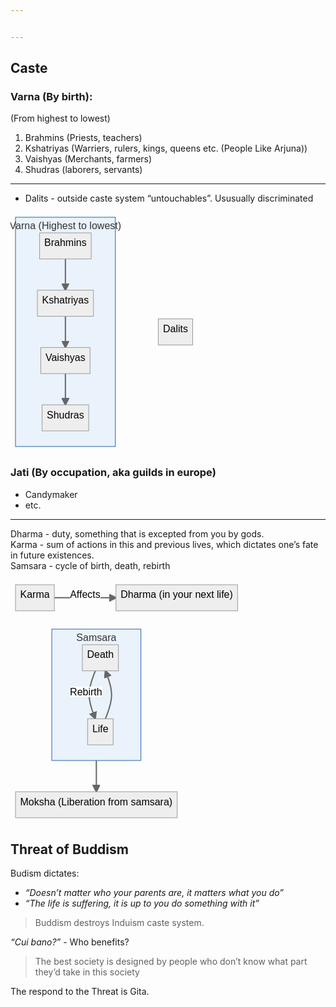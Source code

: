 ```yaml
---


---
```


<h2 id="caste">Caste</h2>
<h3 id="varna-by-birth">Varna (By birth):</h3>
<p>(From highest to lowest)</p>
<ol>
<li>Brahmins (Priests, teachers)</li>
<li>Kshatriyas (Warriers, rulers, kings, queens etc. (People Like Arjuna))</li>
<li>Vaishyas (Merchants, farmers)</li>
<li>Shudras (laborers, servants)</li>
</ol>
<hr>
<ul>
<li>Dalits - outside caste system “untouchables”. Ususually discriminated</li>
</ul>
<pre class=" language-mermaid"><svg id="mermaid-svg-c6xbR19LHsvxLL9I" width="100%" xmlns="http://www.w3.org/2000/svg" xmlns:xlink="http://www.w3.org/1999/xlink" height="382.86663818359375" style="max-width: 308.875px;" viewBox="0 0 308.875 382.86663818359375"><style>#mermaid-svg-c6xbR19LHsvxLL9I{font-family:"trebuchet ms",verdana,arial,sans-serif;font-size:16px;fill:#000000;}#mermaid-svg-c6xbR19LHsvxLL9I .error-icon{fill:#552222;}#mermaid-svg-c6xbR19LHsvxLL9I .error-text{fill:#552222;stroke:#552222;}#mermaid-svg-c6xbR19LHsvxLL9I .edge-thickness-normal{stroke-width:2px;}#mermaid-svg-c6xbR19LHsvxLL9I .edge-thickness-thick{stroke-width:3.5px;}#mermaid-svg-c6xbR19LHsvxLL9I .edge-pattern-solid{stroke-dasharray:0;}#mermaid-svg-c6xbR19LHsvxLL9I .edge-pattern-dashed{stroke-dasharray:3;}#mermaid-svg-c6xbR19LHsvxLL9I .edge-pattern-dotted{stroke-dasharray:2;}#mermaid-svg-c6xbR19LHsvxLL9I .marker{fill:#666;stroke:#666;}#mermaid-svg-c6xbR19LHsvxLL9I .marker.cross{stroke:#666;}#mermaid-svg-c6xbR19LHsvxLL9I svg{font-family:"trebuchet ms",verdana,arial,sans-serif;font-size:16px;}#mermaid-svg-c6xbR19LHsvxLL9I .label{font-family:"trebuchet ms",verdana,arial,sans-serif;color:#000000;}#mermaid-svg-c6xbR19LHsvxLL9I .cluster-label text{fill:#333;}#mermaid-svg-c6xbR19LHsvxLL9I .cluster-label span{color:#333;}#mermaid-svg-c6xbR19LHsvxLL9I .label text,#mermaid-svg-c6xbR19LHsvxLL9I span{fill:#000000;color:#000000;}#mermaid-svg-c6xbR19LHsvxLL9I .node rect,#mermaid-svg-c6xbR19LHsvxLL9I .node circle,#mermaid-svg-c6xbR19LHsvxLL9I .node ellipse,#mermaid-svg-c6xbR19LHsvxLL9I .node polygon,#mermaid-svg-c6xbR19LHsvxLL9I .node path{fill:#eee;stroke:#999;stroke-width:1px;}#mermaid-svg-c6xbR19LHsvxLL9I .node .label{text-align:center;}#mermaid-svg-c6xbR19LHsvxLL9I .node.clickable{cursor:pointer;}#mermaid-svg-c6xbR19LHsvxLL9I .arrowheadPath{fill:#333333;}#mermaid-svg-c6xbR19LHsvxLL9I .edgePath .path{stroke:#666;stroke-width:1.5px;}#mermaid-svg-c6xbR19LHsvxLL9I .flowchart-link{stroke:#666;fill:none;}#mermaid-svg-c6xbR19LHsvxLL9I .edgeLabel{background-color:white;text-align:center;}#mermaid-svg-c6xbR19LHsvxLL9I .edgeLabel rect{opacity:0.5;background-color:white;fill:white;}#mermaid-svg-c6xbR19LHsvxLL9I .cluster rect{fill:hsl(210,66.6666666667%,95%);stroke:#26a;stroke-width:1px;}#mermaid-svg-c6xbR19LHsvxLL9I .cluster text{fill:#333;}#mermaid-svg-c6xbR19LHsvxLL9I .cluster span{color:#333;}#mermaid-svg-c6xbR19LHsvxLL9I div.mermaidTooltip{position:absolute;text-align:center;max-width:200px;padding:2px;font-family:"trebuchet ms",verdana,arial,sans-serif;font-size:12px;background:hsl(-160,0%,93.3333333333%);border:1px solid #26a;border-radius:2px;pointer-events:none;z-index:100;}#mermaid-svg-c6xbR19LHsvxLL9I:root{--mermaid-font-family:"trebuchet ms",verdana,arial,sans-serif;}#mermaid-svg-c6xbR19LHsvxLL9I flowchart-v2{fill:apa;}</style><g transform="translate(0, 0)"><marker id="flowchart-pointEnd" class="marker flowchart" viewBox="0 0 10 10" refX="9" refY="5" markerUnits="userSpaceOnUse" markerWidth="12" markerHeight="12" orient="auto"><path d="M 0 0 L 10 5 L 0 10 z" class="arrowMarkerPath" style="stroke-width: 1px; stroke-dasharray: 1px, 0px;"></path></marker><marker id="flowchart-pointStart" class="marker flowchart" viewBox="0 0 10 10" refX="0" refY="5" markerUnits="userSpaceOnUse" markerWidth="12" markerHeight="12" orient="auto"><path d="M 0 5 L 10 10 L 10 0 z" class="arrowMarkerPath" style="stroke-width: 1px; stroke-dasharray: 1px, 0px;"></path></marker><marker id="flowchart-circleEnd" class="marker flowchart" viewBox="0 0 10 10" refX="11" refY="5" markerUnits="userSpaceOnUse" markerWidth="11" markerHeight="11" orient="auto"><circle cx="5" cy="5" r="5" class="arrowMarkerPath" style="stroke-width: 1px; stroke-dasharray: 1px, 0px;"></circle></marker><marker id="flowchart-circleStart" class="marker flowchart" viewBox="0 0 10 10" refX="-1" refY="5" markerUnits="userSpaceOnUse" markerWidth="11" markerHeight="11" orient="auto"><circle cx="5" cy="5" r="5" class="arrowMarkerPath" style="stroke-width: 1px; stroke-dasharray: 1px, 0px;"></circle></marker><marker id="flowchart-crossEnd" class="marker cross flowchart" viewBox="0 0 11 11" refX="12" refY="5.2" markerUnits="userSpaceOnUse" markerWidth="11" markerHeight="11" orient="auto"><path d="M 1,1 l 9,9 M 10,1 l -9,9" class="arrowMarkerPath" style="stroke-width: 2px; stroke-dasharray: 1px, 0px;"></path></marker><marker id="flowchart-crossStart" class="marker cross flowchart" viewBox="0 0 11 11" refX="-1" refY="5.2" markerUnits="userSpaceOnUse" markerWidth="11" markerHeight="11" orient="auto"><path d="M 1,1 l 9,9 M 10,1 l -9,9" class="arrowMarkerPath" style="stroke-width: 2px; stroke-dasharray: 1px, 0px;"></path></marker><g class="root"><g class="clusters"></g><g class="edgePaths"></g><g class="edgeLabels"></g><g class="nodes"><g class="root" transform="translate(0, 0)"><g class="clusters"><g class="cluster default" id="Varna"><rect style="" rx="0" ry="0" x="8" y="8" width="159.6999969482422" height="366.86663818359375"></rect><g class="cluster-label" transform="translate(-1.3916702270507812, 13)"><foreignObject width="178.48333740234375" height="26.716659545898438"><div style="display: inline-block; white-space: nowrap;" xmlns="http://www.w3.org/1999/xhtml"><span class="nodeLabel">Varna (Highest to lowest)</span></div></foreignObject></g></g></g><g class="edgePaths"><path d="M87.8499984741211,74.71665954589844L87.8499984741211,78.88332621256511C87.8499984741211,83.04999287923177,87.8499984741211,91.38332621256511,87.8499984741211,99.71665954589844C87.8499984741211,108.04999287923177,87.8499984741211,116.38332621256511,87.8499984741211,120.54999287923177L87.8499984741211,124.71665954589844" id="L-Brahmins-Kshatriyas" class=" edge-thickness-normal edge-pattern-solid flowchart-link LS-Brahmins LE-Kshatriyas" style="fill:none;" marker-end="url(#flowchart-pointEnd)"></path><path d="M87.8499984741211,166.43331909179688L87.8499984741211,170.59998575846353C87.8499984741211,174.76665242513022,87.8499984741211,183.09998575846353,87.8499984741211,191.43331909179688C87.8499984741211,199.76665242513022,87.8499984741211,208.09998575846353,87.8499984741211,212.26665242513022L87.8499984741211,216.43331909179688" id="L-Kshatriyas-Vaishyas" class=" edge-thickness-normal edge-pattern-solid flowchart-link LS-Kshatriyas LE-Vaishyas" style="fill:none;" marker-end="url(#flowchart-pointEnd)"></path><path d="M87.8499984741211,258.1499786376953L87.8499984741211,262.316645304362C87.8499984741211,266.4833119710286,87.8499984741211,274.816645304362,87.8499984741211,283.1499786376953C87.8499984741211,291.4833119710286,87.8499984741211,299.816645304362,87.8499984741211,303.9833119710286L87.8499984741211,308.1499786376953" id="L-Vaishyas-Shudras" class=" edge-thickness-normal edge-pattern-solid flowchart-link LS-Vaishyas LE-Shudras" style="fill:none;" marker-end="url(#flowchart-pointEnd)"></path></g><g class="edgeLabels"><g class="edgeLabel"><g class="label" transform="translate(0, 0)"><foreignObject width="0" height="0"><div style="display: inline-block; white-space: nowrap;" xmlns="http://www.w3.org/1999/xhtml"><span class="edgeLabel"></span></div></foreignObject></g></g><g class="edgeLabel"><g class="label" transform="translate(0, 0)"><foreignObject width="0" height="0"><div style="display: inline-block; white-space: nowrap;" xmlns="http://www.w3.org/1999/xhtml"><span class="edgeLabel"></span></div></foreignObject></g></g><g class="edgeLabel"><g class="label" transform="translate(0, 0)"><foreignObject width="0" height="0"><div style="display: inline-block; white-space: nowrap;" xmlns="http://www.w3.org/1999/xhtml"><span class="edgeLabel"></span></div></foreignObject></g></g></g><g class="nodes"><g class="node default default" id="flowchart-Shudras-901" transform="translate(87.8499984741211, 329.00830841064453)"><rect class="basic label-container" style="" rx="0" ry="0" x="-37.30000305175781" y="-20.85832977294922" width="74.60000610351562" height="41.71665954589844"></rect><g class="label" style="" transform="translate(-29.800003051757812, -13.358329772949219)"><foreignObject width="59.600006103515625" height="26.716659545898438"><div style="display: inline-block; white-space: nowrap;" xmlns="http://www.w3.org/1999/xhtml"><span class="nodeLabel">Shudras</span></div></foreignObject></g></g><g class="node default default" id="flowchart-Brahmins-898" transform="translate(87.8499984741211, 53.85832977294922)"><rect class="basic label-container" style="" rx="0" ry="0" x="-41.291664123535156" y="-20.85832977294922" width="82.58332824707031" height="41.71665954589844"></rect><g class="label" style="" transform="translate(-33.791664123535156, -13.358329772949219)"><foreignObject width="67.58332824707031" height="26.716659545898438"><div style="display: inline-block; white-space: nowrap;" xmlns="http://www.w3.org/1999/xhtml"><span class="nodeLabel">Brahmins</span></div></foreignObject></g></g><g class="node default default" id="flowchart-Kshatriyas-899" transform="translate(87.8499984741211, 145.57498931884766)"><rect class="basic label-container" style="" rx="0" ry="0" x="-44.849998474121094" y="-20.85832977294922" width="89.69999694824219" height="41.71665954589844"></rect><g class="label" style="" transform="translate(-37.349998474121094, -13.358329772949219)"><foreignObject width="74.69999694824219" height="26.716659545898438"><div style="display: inline-block; white-space: nowrap;" xmlns="http://www.w3.org/1999/xhtml"><span class="nodeLabel">Kshatriyas</span></div></foreignObject></g></g><g class="node default default" id="flowchart-Vaishyas-900" transform="translate(87.8499984741211, 237.2916488647461)"><rect class="basic label-container" style="" rx="0" ry="0" x="-39.366668701171875" y="-20.85832977294922" width="78.73333740234375" height="41.71665954589844"></rect><g class="label" style="" transform="translate(-31.866668701171875, -13.358329772949219)"><foreignObject width="63.73333740234375" height="26.716659545898438"><div style="display: inline-block; white-space: nowrap;" xmlns="http://www.w3.org/1999/xhtml"><span class="nodeLabel">Vaishyas</span></div></foreignObject></g></g></g></g><g class="node default default" id="flowchart-Dalits-902" transform="translate(263.98333740234375, 191.43331909179688)"><rect class="basic label-container" style="" rx="0" ry="0" x="-27.5" y="-20.85832977294922" width="55" height="41.71665954589844"></rect><g class="label" style="" transform="translate(-20, -13.358329772949219)"><foreignObject width="40" height="26.716659545898438"><div style="display: inline-block; white-space: nowrap;" xmlns="http://www.w3.org/1999/xhtml"><span class="nodeLabel">Dalits</span></div></foreignObject></g></g></g></g></g></svg></pre>
<h3 id="jati-by-occupation-aka-guilds-in-europe">Jati (By occupation, aka guilds in europe)</h3>
<ul>
<li>Candymaker</li>
<li>etc.</li>
</ul>
<hr>
<p>Dharma - duty, something that is excepted from you by gods.<br>
Karma - sum of actions in this and previous lives, which dictates one’s fate in future existences.<br>
Samsara - cycle of birth, death, rebirth</p>
<pre class=" language-mermaid"><svg id="mermaid-svg-NhftgM7CYEpQHbs8" width="100%" xmlns="http://www.w3.org/2000/svg" xmlns:xlink="http://www.w3.org/1999/xlink" height="57.71665954589844" style="max-width: 371.41668701171875px;" viewBox="0 0 371.41668701171875 57.71665954589844"><style>#mermaid-svg-NhftgM7CYEpQHbs8{font-family:"trebuchet ms",verdana,arial,sans-serif;font-size:16px;fill:#000000;}#mermaid-svg-NhftgM7CYEpQHbs8 .error-icon{fill:#552222;}#mermaid-svg-NhftgM7CYEpQHbs8 .error-text{fill:#552222;stroke:#552222;}#mermaid-svg-NhftgM7CYEpQHbs8 .edge-thickness-normal{stroke-width:2px;}#mermaid-svg-NhftgM7CYEpQHbs8 .edge-thickness-thick{stroke-width:3.5px;}#mermaid-svg-NhftgM7CYEpQHbs8 .edge-pattern-solid{stroke-dasharray:0;}#mermaid-svg-NhftgM7CYEpQHbs8 .edge-pattern-dashed{stroke-dasharray:3;}#mermaid-svg-NhftgM7CYEpQHbs8 .edge-pattern-dotted{stroke-dasharray:2;}#mermaid-svg-NhftgM7CYEpQHbs8 .marker{fill:#666;stroke:#666;}#mermaid-svg-NhftgM7CYEpQHbs8 .marker.cross{stroke:#666;}#mermaid-svg-NhftgM7CYEpQHbs8 svg{font-family:"trebuchet ms",verdana,arial,sans-serif;font-size:16px;}#mermaid-svg-NhftgM7CYEpQHbs8 .label{font-family:"trebuchet ms",verdana,arial,sans-serif;color:#000000;}#mermaid-svg-NhftgM7CYEpQHbs8 .cluster-label text{fill:#333;}#mermaid-svg-NhftgM7CYEpQHbs8 .cluster-label span{color:#333;}#mermaid-svg-NhftgM7CYEpQHbs8 .label text,#mermaid-svg-NhftgM7CYEpQHbs8 span{fill:#000000;color:#000000;}#mermaid-svg-NhftgM7CYEpQHbs8 .node rect,#mermaid-svg-NhftgM7CYEpQHbs8 .node circle,#mermaid-svg-NhftgM7CYEpQHbs8 .node ellipse,#mermaid-svg-NhftgM7CYEpQHbs8 .node polygon,#mermaid-svg-NhftgM7CYEpQHbs8 .node path{fill:#eee;stroke:#999;stroke-width:1px;}#mermaid-svg-NhftgM7CYEpQHbs8 .node .label{text-align:center;}#mermaid-svg-NhftgM7CYEpQHbs8 .node.clickable{cursor:pointer;}#mermaid-svg-NhftgM7CYEpQHbs8 .arrowheadPath{fill:#333333;}#mermaid-svg-NhftgM7CYEpQHbs8 .edgePath .path{stroke:#666;stroke-width:1.5px;}#mermaid-svg-NhftgM7CYEpQHbs8 .flowchart-link{stroke:#666;fill:none;}#mermaid-svg-NhftgM7CYEpQHbs8 .edgeLabel{background-color:white;text-align:center;}#mermaid-svg-NhftgM7CYEpQHbs8 .edgeLabel rect{opacity:0.5;background-color:white;fill:white;}#mermaid-svg-NhftgM7CYEpQHbs8 .cluster rect{fill:hsl(210,66.6666666667%,95%);stroke:#26a;stroke-width:1px;}#mermaid-svg-NhftgM7CYEpQHbs8 .cluster text{fill:#333;}#mermaid-svg-NhftgM7CYEpQHbs8 .cluster span{color:#333;}#mermaid-svg-NhftgM7CYEpQHbs8 div.mermaidTooltip{position:absolute;text-align:center;max-width:200px;padding:2px;font-family:"trebuchet ms",verdana,arial,sans-serif;font-size:12px;background:hsl(-160,0%,93.3333333333%);border:1px solid #26a;border-radius:2px;pointer-events:none;z-index:100;}#mermaid-svg-NhftgM7CYEpQHbs8:root{--mermaid-font-family:"trebuchet ms",verdana,arial,sans-serif;}#mermaid-svg-NhftgM7CYEpQHbs8 flowchart-v2{fill:apa;}</style><g transform="translate(0, 0)"><marker id="flowchart-pointEnd" class="marker flowchart" viewBox="0 0 10 10" refX="9" refY="5" markerUnits="userSpaceOnUse" markerWidth="12" markerHeight="12" orient="auto"><path d="M 0 0 L 10 5 L 0 10 z" class="arrowMarkerPath" style="stroke-width: 1px; stroke-dasharray: 1px, 0px;"></path></marker><marker id="flowchart-pointStart" class="marker flowchart" viewBox="0 0 10 10" refX="0" refY="5" markerUnits="userSpaceOnUse" markerWidth="12" markerHeight="12" orient="auto"><path d="M 0 5 L 10 10 L 10 0 z" class="arrowMarkerPath" style="stroke-width: 1px; stroke-dasharray: 1px, 0px;"></path></marker><marker id="flowchart-circleEnd" class="marker flowchart" viewBox="0 0 10 10" refX="11" refY="5" markerUnits="userSpaceOnUse" markerWidth="11" markerHeight="11" orient="auto"><circle cx="5" cy="5" r="5" class="arrowMarkerPath" style="stroke-width: 1px; stroke-dasharray: 1px, 0px;"></circle></marker><marker id="flowchart-circleStart" class="marker flowchart" viewBox="0 0 10 10" refX="-1" refY="5" markerUnits="userSpaceOnUse" markerWidth="11" markerHeight="11" orient="auto"><circle cx="5" cy="5" r="5" class="arrowMarkerPath" style="stroke-width: 1px; stroke-dasharray: 1px, 0px;"></circle></marker><marker id="flowchart-crossEnd" class="marker cross flowchart" viewBox="0 0 11 11" refX="12" refY="5.2" markerUnits="userSpaceOnUse" markerWidth="11" markerHeight="11" orient="auto"><path d="M 1,1 l 9,9 M 10,1 l -9,9" class="arrowMarkerPath" style="stroke-width: 2px; stroke-dasharray: 1px, 0px;"></path></marker><marker id="flowchart-crossStart" class="marker cross flowchart" viewBox="0 0 11 11" refX="-1" refY="5.2" markerUnits="userSpaceOnUse" markerWidth="11" markerHeight="11" orient="auto"><path d="M 1,1 l 9,9 M 10,1 l -9,9" class="arrowMarkerPath" style="stroke-width: 2px; stroke-dasharray: 1px, 0px;"></path></marker><g class="root"><g class="clusters"></g><g class="edgePaths"><path d="M70.13333129882812,28.85832977294922L78.35138702392578,28.85832977294922C86.56944274902344,28.85832977294922,103.00555419921875,28.85832977294922,119.44166564941406,28.85832977294922C135.87777709960938,28.85832977294922,152.3138885498047,28.85832977294922,160.53194427490234,28.85832977294922L168.75,28.85832977294922" id="L-Karma-Dharma" class=" edge-thickness-normal edge-pattern-solid flowchart-link LS-Karma LE-Dharma" style="fill:none;" marker-end="url(#flowchart-pointEnd)"></path></g><g class="edgeLabels"><g class="edgeLabel" transform="translate(119.44166564941406, 28.85832977294922)"><g class="label" transform="translate(-24.308334350585938, -13.358329772949219)"><foreignObject width="48.616668701171875" height="26.716659545898438"><div style="display: inline-block; white-space: nowrap;" xmlns="http://www.w3.org/1999/xhtml"><span class="edgeLabel">Affects</span></div></foreignObject></g></g></g><g class="nodes"><g class="node default default" id="flowchart-Karma-906" transform="translate(39.06666564941406, 28.85832977294922)"><rect class="basic label-container" style="" rx="0" ry="0" x="-31.066665649414062" y="-20.85832977294922" width="62.133331298828125" height="41.71665954589844"></rect><g class="label" style="" transform="translate(-23.566665649414062, -13.358329772949219)"><foreignObject width="47.133331298828125" height="26.716659545898438"><div style="display: inline-block; white-space: nowrap;" xmlns="http://www.w3.org/1999/xhtml"><span class="nodeLabel">Karma</span></div></foreignObject></g></g><g class="node default default" id="flowchart-Dharma-907" transform="translate(266.08333587646484, 28.85832977294922)"><rect class="basic label-container" style="" rx="0" ry="0" x="-97.33333587646484" y="-20.85832977294922" width="194.6666717529297" height="41.71665954589844"></rect><g class="label" style="" transform="translate(-89.83333587646484, -13.358329772949219)"><foreignObject width="179.6666717529297" height="26.716659545898438"><div style="display: inline-block; white-space: nowrap;" xmlns="http://www.w3.org/1999/xhtml"><span class="nodeLabel">Dharma (in your next life)</span></div></foreignObject></g></g></g></g></g></svg></pre>
<pre class=" language-mermaid"><svg id="mermaid-svg-W6DB1FnCsyyLxLyu" width="100%" xmlns="http://www.w3.org/2000/svg" xmlns:xlink="http://www.w3.org/1999/xlink" height="317.86663818359375" style="max-width: 274.7166748046875px;" viewBox="0 0 274.7166748046875 317.86663818359375"><style>#mermaid-svg-W6DB1FnCsyyLxLyu{font-family:"trebuchet ms",verdana,arial,sans-serif;font-size:16px;fill:#000000;}#mermaid-svg-W6DB1FnCsyyLxLyu .error-icon{fill:#552222;}#mermaid-svg-W6DB1FnCsyyLxLyu .error-text{fill:#552222;stroke:#552222;}#mermaid-svg-W6DB1FnCsyyLxLyu .edge-thickness-normal{stroke-width:2px;}#mermaid-svg-W6DB1FnCsyyLxLyu .edge-thickness-thick{stroke-width:3.5px;}#mermaid-svg-W6DB1FnCsyyLxLyu .edge-pattern-solid{stroke-dasharray:0;}#mermaid-svg-W6DB1FnCsyyLxLyu .edge-pattern-dashed{stroke-dasharray:3;}#mermaid-svg-W6DB1FnCsyyLxLyu .edge-pattern-dotted{stroke-dasharray:2;}#mermaid-svg-W6DB1FnCsyyLxLyu .marker{fill:#666;stroke:#666;}#mermaid-svg-W6DB1FnCsyyLxLyu .marker.cross{stroke:#666;}#mermaid-svg-W6DB1FnCsyyLxLyu svg{font-family:"trebuchet ms",verdana,arial,sans-serif;font-size:16px;}#mermaid-svg-W6DB1FnCsyyLxLyu .label{font-family:"trebuchet ms",verdana,arial,sans-serif;color:#000000;}#mermaid-svg-W6DB1FnCsyyLxLyu .cluster-label text{fill:#333;}#mermaid-svg-W6DB1FnCsyyLxLyu .cluster-label span{color:#333;}#mermaid-svg-W6DB1FnCsyyLxLyu .label text,#mermaid-svg-W6DB1FnCsyyLxLyu span{fill:#000000;color:#000000;}#mermaid-svg-W6DB1FnCsyyLxLyu .node rect,#mermaid-svg-W6DB1FnCsyyLxLyu .node circle,#mermaid-svg-W6DB1FnCsyyLxLyu .node ellipse,#mermaid-svg-W6DB1FnCsyyLxLyu .node polygon,#mermaid-svg-W6DB1FnCsyyLxLyu .node path{fill:#eee;stroke:#999;stroke-width:1px;}#mermaid-svg-W6DB1FnCsyyLxLyu .node .label{text-align:center;}#mermaid-svg-W6DB1FnCsyyLxLyu .node.clickable{cursor:pointer;}#mermaid-svg-W6DB1FnCsyyLxLyu .arrowheadPath{fill:#333333;}#mermaid-svg-W6DB1FnCsyyLxLyu .edgePath .path{stroke:#666;stroke-width:1.5px;}#mermaid-svg-W6DB1FnCsyyLxLyu .flowchart-link{stroke:#666;fill:none;}#mermaid-svg-W6DB1FnCsyyLxLyu .edgeLabel{background-color:white;text-align:center;}#mermaid-svg-W6DB1FnCsyyLxLyu .edgeLabel rect{opacity:0.5;background-color:white;fill:white;}#mermaid-svg-W6DB1FnCsyyLxLyu .cluster rect{fill:hsl(210,66.6666666667%,95%);stroke:#26a;stroke-width:1px;}#mermaid-svg-W6DB1FnCsyyLxLyu .cluster text{fill:#333;}#mermaid-svg-W6DB1FnCsyyLxLyu .cluster span{color:#333;}#mermaid-svg-W6DB1FnCsyyLxLyu div.mermaidTooltip{position:absolute;text-align:center;max-width:200px;padding:2px;font-family:"trebuchet ms",verdana,arial,sans-serif;font-size:12px;background:hsl(-160,0%,93.3333333333%);border:1px solid #26a;border-radius:2px;pointer-events:none;z-index:100;}#mermaid-svg-W6DB1FnCsyyLxLyu:root{--mermaid-font-family:"trebuchet ms",verdana,arial,sans-serif;}#mermaid-svg-W6DB1FnCsyyLxLyu flowchart-v2{fill:apa;}</style><g transform="translate(0, 0)"><marker id="flowchart-pointEnd" class="marker flowchart" viewBox="0 0 10 10" refX="9" refY="5" markerUnits="userSpaceOnUse" markerWidth="12" markerHeight="12" orient="auto"><path d="M 0 0 L 10 5 L 0 10 z" class="arrowMarkerPath" style="stroke-width: 1px; stroke-dasharray: 1px, 0px;"></path></marker><marker id="flowchart-pointStart" class="marker flowchart" viewBox="0 0 10 10" refX="0" refY="5" markerUnits="userSpaceOnUse" markerWidth="12" markerHeight="12" orient="auto"><path d="M 0 5 L 10 10 L 10 0 z" class="arrowMarkerPath" style="stroke-width: 1px; stroke-dasharray: 1px, 0px;"></path></marker><marker id="flowchart-circleEnd" class="marker flowchart" viewBox="0 0 10 10" refX="11" refY="5" markerUnits="userSpaceOnUse" markerWidth="11" markerHeight="11" orient="auto"><circle cx="5" cy="5" r="5" class="arrowMarkerPath" style="stroke-width: 1px; stroke-dasharray: 1px, 0px;"></circle></marker><marker id="flowchart-circleStart" class="marker flowchart" viewBox="0 0 10 10" refX="-1" refY="5" markerUnits="userSpaceOnUse" markerWidth="11" markerHeight="11" orient="auto"><circle cx="5" cy="5" r="5" class="arrowMarkerPath" style="stroke-width: 1px; stroke-dasharray: 1px, 0px;"></circle></marker><marker id="flowchart-crossEnd" class="marker cross flowchart" viewBox="0 0 11 11" refX="12" refY="5.2" markerUnits="userSpaceOnUse" markerWidth="11" markerHeight="11" orient="auto"><path d="M 1,1 l 9,9 M 10,1 l -9,9" class="arrowMarkerPath" style="stroke-width: 2px; stroke-dasharray: 1px, 0px;"></path></marker><marker id="flowchart-crossStart" class="marker cross flowchart" viewBox="0 0 11 11" refX="-1" refY="5.2" markerUnits="userSpaceOnUse" markerWidth="11" markerHeight="11" orient="auto"><path d="M 1,1 l 9,9 M 10,1 l -9,9" class="arrowMarkerPath" style="stroke-width: 2px; stroke-dasharray: 1px, 0px;"></path></marker><g class="root"><g class="clusters"></g><g class="edgePaths"><path d="M137.35833740234375,218.1499786376953L137.35833740234375,222.31664530436197C137.35833740234375,226.48331197102866,137.35833740234375,234.81664530436197,137.35833740234375,243.1499786376953C137.35833740234375,251.48331197102866,137.35833740234375,259.816645304362,137.35833740234375,263.9833119710286L137.35833740234375,268.1499786376953" id="L-Samsara-Moksha" class=" edge-thickness-normal edge-pattern-solid flowchart-link LS-Samsara LE-Moksha" style="fill:none;" marker-end="url(#flowchart-pointEnd)"></path></g><g class="edgeLabels"><g class="edgeLabel"><g class="label" transform="translate(0, 0)"><foreignObject width="0" height="0"><div style="display: inline-block; white-space: nowrap;" xmlns="http://www.w3.org/1999/xhtml"><span class="edgeLabel"></span></div></foreignObject></g></g></g><g class="nodes"><g class="root" transform="translate(58.08959197998047, 0)"><g class="clusters"><g class="cluster default" id="Samsara"><rect style="" rx="0" ry="0" x="8" y="8" width="142.53749465942383" height="210.1499786376953"></rect><g class="cluster-label" transform="translate(47.25207710266113, 13)"><foreignObject width="64.03334045410156" height="26.716659545898438"><div style="display: inline-block; white-space: nowrap;" xmlns="http://www.w3.org/1999/xhtml"><span class="nodeLabel">Samsara</span></div></foreignObject></g></g></g><g class="edgePaths"><path d="M93.78143464679518,151.43331909179688L96.25327810938985,145.04026412963867C98.72512157198453,138.64720916748047,103.66880849717391,125.86109924316406,103.66880849717393,113.07498931884766C103.66880849717391,100.28887939453125,98.72512157198453,87.50276947021484,96.25327810938985,81.10971450805664L93.78143464679518,74.71665954589844" id="L-Life-Death" class=" edge-thickness-normal edge-pattern-solid flowchart-link LS-Life LE-Death" style="fill:none;" marker-end="url(#flowchart-pointEnd)"></path><path d="M77.65189207439623,74.71665954589844L75.18004861180155,81.10971450805664C72.70820514920686,87.50276947021484,67.7645182240175,100.28887939453125,67.7645182240175,113.07498931884766C67.7645182240175,125.86109924316406,72.70820514920686,138.64720916748047,75.18004861180155,145.04026412963867L77.65189207439623,151.43331909179688" id="L-Death-Life" class=" edge-thickness-normal edge-pattern-solid flowchart-link LS-Death LE-Life" style="fill:none;" marker-end="url(#flowchart-pointEnd)"></path></g><g class="edgeLabels"><g class="edgeLabel"><g class="label" transform="translate(0, 0)"><foreignObject width="0" height="0"><div style="display: inline-block; white-space: nowrap;" xmlns="http://www.w3.org/1999/xhtml"><span class="edgeLabel"></span></div></foreignObject></g></g><g class="edgeLabel" transform="translate(62.820831298828125, 113.07498931884766)"><g class="label" transform="translate(-25.791664123535156, -13.358329772949219)"><foreignObject width="51.58332824707031" height="26.716659545898438"><div style="display: inline-block; white-space: nowrap;" xmlns="http://www.w3.org/1999/xhtml"><span class="edgeLabel">Rebirth</span></div></foreignObject></g></g></g><g class="nodes"><g class="node default default" id="flowchart-Death-915" transform="translate(85.7166633605957, 53.85832977294922)"><rect class="basic label-container" style="" rx="0" ry="0" x="-28.849998474121094" y="-20.85832977294922" width="57.69999694824219" height="41.71665954589844"></rect><g class="label" style="" transform="translate(-21.349998474121094, -13.358329772949219)"><foreignObject width="42.69999694824219" height="26.716659545898438"><div style="display: inline-block; white-space: nowrap;" xmlns="http://www.w3.org/1999/xhtml"><span class="nodeLabel">Death</span></div></foreignObject></g></g><g class="node default default" id="flowchart-Life-914" transform="translate(85.7166633605957, 172.2916488647461)"><rect class="basic label-container" style="" rx="0" ry="0" x="-20.400001525878906" y="-20.85832977294922" width="40.80000305175781" height="41.71665954589844"></rect><g class="label" style="" transform="translate(-12.900001525878906, -13.358329772949219)"><foreignObject width="25.800003051757812" height="26.716659545898438"><div style="display: inline-block; white-space: nowrap;" xmlns="http://www.w3.org/1999/xhtml"><span class="nodeLabel">Life</span></div></foreignObject></g></g></g></g><g class="node default default" id="flowchart-Moksha-919" transform="translate(137.35833740234375, 289.00830841064453)"><rect class="basic label-container" style="" rx="0" ry="0" x="-129.35832977294922" y="-20.85832977294922" width="258.71665954589844" height="41.71665954589844"></rect><g class="label" style="" transform="translate(-121.85832977294922, -13.358329772949219)"><foreignObject width="243.71665954589844" height="26.716659545898438"><div style="display: inline-block; white-space: nowrap;" xmlns="http://www.w3.org/1999/xhtml"><span class="nodeLabel">Moksha (Liberation from samsara)</span></div></foreignObject></g></g></g></g></g></svg></pre>
<h2 id="threat-of-buddism">Threat of Buddism</h2>
<p>Budism dictates:</p>
<ul>
<li><em>“Doesn’t matter who your parents are, it matters what you do”</em></li>
<li><em>“The life is suffering, it is up to you do something with it”</em></li>
</ul>
<blockquote>
<p>Buddism destroys Induism caste system.</p>
</blockquote>
<p><em>“Cui bano?”</em> - Who benefits?</p>
<blockquote>
<p>The best society is designed by people who don’t know what part they’d take in this society</p>
</blockquote>
<p>The respond to the Threat is Gita.</p>

